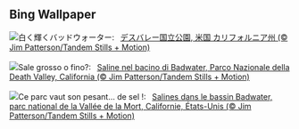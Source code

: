 ## Bing Wallpaper
![](https://www.bing.com/th?id=OHR.DeathValleySalt_JA-JP5389792178_UHD.jpg&w=1000)白く輝くバッドウォーター:&nbsp;&ensp;[デスバレー国立公園, 米国 カリフォルニア州 (© Jim Patterson/Tandem Stills + Motion)](https://www.bing.com/th?id=OHR.DeathValleySalt_JA-JP5389792178_UHD.jpg)
<br><br/>
![](https://www.bing.com/th?id=OHR.DeathValleySalt_IT-IT9897014974_UHD.jpg&w=1000)Sale grosso o fino?:&nbsp;&ensp;[Saline nel bacino di Badwater, Parco Nazionale della Death Valley, California (© Jim Patterson/Tandem Stills + Motion)](https://www.bing.com/th?id=OHR.DeathValleySalt_IT-IT9897014974_UHD.jpg)
<br><br/>
![](https://www.bing.com/th?id=OHR.DeathValleySalt_FR-FR9000237467_UHD.jpg&w=1000)Ce parc vaut son pesant… de sel !:&nbsp;&ensp;[Salines dans le bassin Badwater, parc national de la Vallée de la Mort, Californie, États-Unis (© Jim Patterson/Tandem Stills + Motion)](https://www.bing.com/th?id=OHR.DeathValleySalt_FR-FR9000237467_UHD.jpg)
<br><br/>
